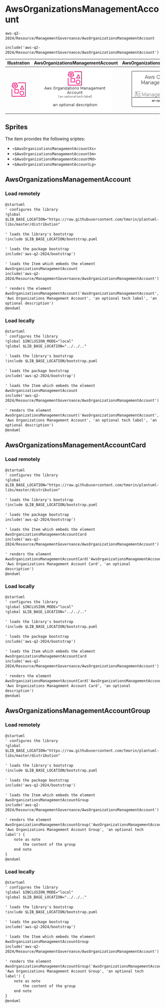 # AwsOrganizationsManagementAccount


```text
aws-q2-2024/Resource/ManagementGovernance/AwsOrganizationsManagementAccount
```

```text
include('aws-q2-2024/Resource/ManagementGovernance/AwsOrganizationsManagementAccount')
```



| Illustration | AwsOrganizationsManagementAccount | AwsOrganizationsManagementAccountCard | AwsOrganizationsManagementAccountGroup |
| :---: | :---: | :---: | :---: |
| ![illustration for Illustration](../../../aws-q2-2024/Resource/ManagementGovernance/AwsOrganizationsManagementAccount.png) | ![illustration for AwsOrganizationsManagementAccount](../../../aws-q2-2024/Resource/ManagementGovernance/AwsOrganizationsManagementAccount.Local.png) | ![illustration for AwsOrganizationsManagementAccountCard](../../../aws-q2-2024/Resource/ManagementGovernance/AwsOrganizationsManagementAccountCard.Local.png) | ![illustration for AwsOrganizationsManagementAccountGroup](../../../aws-q2-2024/Resource/ManagementGovernance/AwsOrganizationsManagementAccountGroup.Local.png) |



## Sprites
The item provides the following sriptes:

- `<$AwsOrganizationsManagementAccountXs>`
- `<$AwsOrganizationsManagementAccountSm>`
- `<$AwsOrganizationsManagementAccountMd>`
- `<$AwsOrganizationsManagementAccountLg>`





## AwsOrganizationsManagementAccount

### Load remotely
```plantuml
@startuml
' configures the library
!global $LIB_BASE_LOCATION="https://raw.githubusercontent.com/tmorin/plantuml-libs/master/distribution"

' loads the library's bootstrap
!include $LIB_BASE_LOCATION/bootstrap.puml

' loads the package bootstrap
include('aws-q2-2024/bootstrap')

' loads the Item which embeds the element AwsOrganizationsManagementAccount
include('aws-q2-2024/Resource/ManagementGovernance/AwsOrganizationsManagementAccount')

' renders the element
AwsOrganizationsManagementAccount('AwsOrganizationsManagementAccount', 'Aws Organizations Management Account', 'an optional tech label', 'an optional description')
@enduml
```

### Load locally
```plantuml
@startuml
' configures the library
!global $INCLUSION_MODE="local"
!global $LIB_BASE_LOCATION="../../.."

' loads the library's bootstrap
!include $LIB_BASE_LOCATION/bootstrap.puml

' loads the package bootstrap
include('aws-q2-2024/bootstrap')

' loads the Item which embeds the element AwsOrganizationsManagementAccount
include('aws-q2-2024/Resource/ManagementGovernance/AwsOrganizationsManagementAccount')

' renders the element
AwsOrganizationsManagementAccount('AwsOrganizationsManagementAccount', 'Aws Organizations Management Account', 'an optional tech label', 'an optional description')
@enduml
```

## AwsOrganizationsManagementAccountCard

### Load remotely
```plantuml
@startuml
' configures the library
!global $LIB_BASE_LOCATION="https://raw.githubusercontent.com/tmorin/plantuml-libs/master/distribution"

' loads the library's bootstrap
!include $LIB_BASE_LOCATION/bootstrap.puml

' loads the package bootstrap
include('aws-q2-2024/bootstrap')

' loads the Item which embeds the element AwsOrganizationsManagementAccountCard
include('aws-q2-2024/Resource/ManagementGovernance/AwsOrganizationsManagementAccount')

' renders the element
AwsOrganizationsManagementAccountCard('AwsOrganizationsManagementAccountCard', 'Aws Organizations Management Account Card', 'an optional description')
@enduml
```

### Load locally
```plantuml
@startuml
' configures the library
!global $INCLUSION_MODE="local"
!global $LIB_BASE_LOCATION="../../.."

' loads the library's bootstrap
!include $LIB_BASE_LOCATION/bootstrap.puml

' loads the package bootstrap
include('aws-q2-2024/bootstrap')

' loads the Item which embeds the element AwsOrganizationsManagementAccountCard
include('aws-q2-2024/Resource/ManagementGovernance/AwsOrganizationsManagementAccount')

' renders the element
AwsOrganizationsManagementAccountCard('AwsOrganizationsManagementAccountCard', 'Aws Organizations Management Account Card', 'an optional description')
@enduml
```

## AwsOrganizationsManagementAccountGroup

### Load remotely
```plantuml
@startuml
' configures the library
!global $LIB_BASE_LOCATION="https://raw.githubusercontent.com/tmorin/plantuml-libs/master/distribution"

' loads the library's bootstrap
!include $LIB_BASE_LOCATION/bootstrap.puml

' loads the package bootstrap
include('aws-q2-2024/bootstrap')

' loads the Item which embeds the element AwsOrganizationsManagementAccountGroup
include('aws-q2-2024/Resource/ManagementGovernance/AwsOrganizationsManagementAccount')

' renders the element
AwsOrganizationsManagementAccountGroup('AwsOrganizationsManagementAccountGroup', 'Aws Organizations Management Account Group', 'an optional tech label') {
    note as note
        the content of the group
    end note
}
@enduml
```

### Load locally
```plantuml
@startuml
' configures the library
!global $INCLUSION_MODE="local"
!global $LIB_BASE_LOCATION="../../.."

' loads the library's bootstrap
!include $LIB_BASE_LOCATION/bootstrap.puml

' loads the package bootstrap
include('aws-q2-2024/bootstrap')

' loads the Item which embeds the element AwsOrganizationsManagementAccountGroup
include('aws-q2-2024/Resource/ManagementGovernance/AwsOrganizationsManagementAccount')

' renders the element
AwsOrganizationsManagementAccountGroup('AwsOrganizationsManagementAccountGroup', 'Aws Organizations Management Account Group', 'an optional tech label') {
    note as note
        the content of the group
    end note
}
@enduml
```

